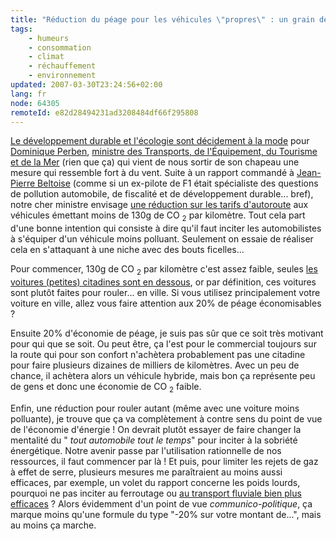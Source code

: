 ```yaml
---
title: "Réduction du péage pour les véhicules \"propres\" : un grain de sable contre le réchauffement climatique ?"
tags:
    - humeurs
    - consommation
    - climat
    - réchauffement
    - environnement
updated: 2007-03-30T23:24:56+02:00
lang: fr
node: 64305
remoteId: e82d28494231ad3208484df66f295808
---
```

 
[Le développement durable et l'écologie sont décidement à la mode](http://perben.typepad.fr/le_blog_dominique_perben/2007/02/lutte_contre_le.html) pour [Dominique Perben](http://fr.wikipedia.org/wiki/Dominique_Perben), [ministre des Transports, de l'Équipement, du Tourisme et de la Mer](http://www.equipement.gouv.fr) (rien que ça) qui vient de nous sortir de son chapeau une mesure qui ressemble fort à du vent. Suite à un rapport commandé à [Jean-Pierre Beltoise](http://fr.wikipedia.org/wiki/Jean-Pierre_Beltoise) (comme si un ex-pilote de F1 était spécialiste des questions de pollution automobile, de fiscalité et de développement durable... bref), notre cher ministre envisage [une réduction sur les tarifs d'autoroute](http://www.equipement.gouv.fr/article.php3?id_article=2073) aux véhicules émettant moins de 130g de CO <sub>2</sub> par kilomètre. Tout cela part d'une bonne intention qui consiste à dire qu'il faut inciter les automobilistes à s'équiper d'un véhicule moins polluant. Seulement on essaie de réaliser cela en s'attaquant à une niche avec des bouts ficelles...

 
Pour commencer, 130g de CO <sub>2</sub> par kilomètre c'est assez faible, seules [les voitures (petites) citadines sont en dessous](http://www.guide-topten.com/index.php?page=citadines&amp;aid=62&amp;adir=1&amp;direction=horizontal), or par définition, ces voitures sont plutôt faites pour rouler... en ville. Si vous utilisez principalement votre voiture en ville, allez vous faire attention aux 20% de péage économisables ?

 
Ensuite 20% d'économie de péage, je suis pas sûr que ce soit très motivant pour qui que se soit. Ou peut être, ça l'est pour le commercial toujours sur la route qui pour son confort n'achètera probablement pas une citadine pour faire plusieurs dizaines de milliers de kilomètres. Avec un peu de chance, il achètera alors un véhicule hybride, mais bon ça représente peu de gens et donc une économie de CO <sub>2</sub> faible.

 
Enfin, une réduction pour rouler autant (même avec une voiture moins polluante), je trouve que ça va complètement à contre sens du point de vue de l'économie d'énergie ! On devrait plutôt essayer de faire changer la mentalité du &quot; *tout automobile tout le temps*&quot; pour inciter à la sobriété énergétique. Notre avenir passe par l'utilisation rationnelle de nos ressources, il faut commencer par là ! Et puis, pour limiter les rejets de gaz à effet de serre, plusieurs mesures me paraîtraient au moins aussi efficaces, par exemple, un volet du rapport concerne les poids lourds, pourquoi ne pas inciter au ferroutage ou [au transport fluviale bien plus efficaces](http://www2.ademe.fr/servlet/KBaseShow?sort=-1&amp;cid=96&amp;m=3&amp;catid=16309) ? Alors évidemment d'un point de vue *communico-politique*, ça marque moins qu'une formule du type &quot;-20% sur votre montant de...&quot;, mais au moins ça marche.

